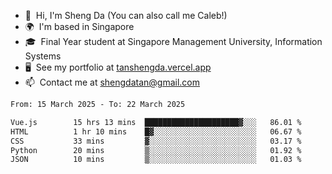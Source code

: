 <!---
tan-sd/tan-sd is a ✨ special ✨ repository because its `README.md` (this file) appears on your GitHub profile.
You can click the Preview link to take a look at your changes.
--->
- 👋  Hi, I'm Sheng Da (You can also call me Caleb!)
- 🌍  I'm based in Singapore
- 🎓  Final Year student at Singapore Management University, Information Systems
- 🖥️  See my portfolio at [tanshengda.vercel.app](https://tanshengda.vercel.app/)
- 📫  Contact me at [shengdatan@gmail.com](mailto:shengdatan@gmail.com)

<!--START_SECTION:waka-->

```txt
From: 15 March 2025 - To: 22 March 2025

Vue.js        15 hrs 13 mins  █████████████████████▓░░░   86.01 %
HTML          1 hr 10 mins    █▓░░░░░░░░░░░░░░░░░░░░░░░   06.67 %
CSS           33 mins         ▓░░░░░░░░░░░░░░░░░░░░░░░░   03.17 %
Python        20 mins         ▒░░░░░░░░░░░░░░░░░░░░░░░░   01.92 %
JSON          10 mins         ▒░░░░░░░░░░░░░░░░░░░░░░░░   01.03 %
```

<!--END_SECTION:waka-->
